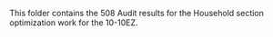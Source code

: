   This folder contains the 508 Audit results for the Household section optimization work for the 10-10EZ.
